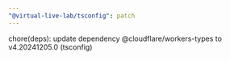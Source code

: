 ```yaml
---
"@virtual-live-lab/tsconfig": patch
---
```


chore(deps): update dependency @cloudflare/workers-types to v4.20241205.0 (tsconfig)
